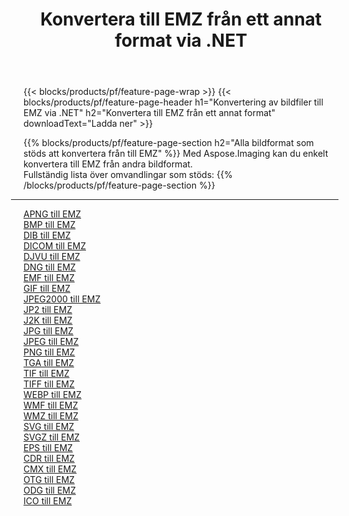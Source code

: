 ﻿---
title: Konvertera till EMZ från ett annat format via .NET 
weight: 3920
url: /sv/net/conversion/to/emz 
lang: sv
langdirlevel: 2
locales: zh-hans,ja,it,ru,de,es,fr,nl,id,lt,pl,pt,vi,tr,ko,zh-hant,ar,hi,th,sv,cs,uk,he
description: Med Aspose.Imaging kan du enkelt konvertera till EMZ från andra format
---

{{< blocks/products/pf/feature-page-wrap >}}
{{< blocks/products/pf/feature-page-header h1="Konvertering av bildfiler till EMZ via .NET" h2="Konvertera till EMZ från ett annat format" downloadText="Ladda ner" >}}


{{% blocks/products/pf/feature-page-section  h2="Alla bildformat som stöds att konvertera från till EMZ" %}}
Med Aspose.Imaging kan du enkelt konvertera till EMZ från andra bildformat.
<br/>
Fullständig lista över omvandlingar som stöds:
{{% /blocks/products/pf/feature-page-section %}}
<div class="container-fluid productfamilypage bg-gray">
    <div class="convertypes bg-gray agp-content section">
        <div class="container">
		<hr style="margin-left:-20px;"/>
		<div class="row other-converters">
		    <div class='col-md-2 other-converter remove-lp remove-rp'><a href="/imaging/sv/net/conversion/apng-to-emz" >APNG till EMZ</a></div>
<div class='col-md-2 other-converter remove-lp remove-rp'><a href="/imaging/sv/net/conversion/bmp-to-emz" >BMP till EMZ</a></div>
<div class='col-md-2 other-converter remove-lp remove-rp'><a href="/imaging/sv/net/conversion/dib-to-emz" >DIB till EMZ</a></div>
<div class='col-md-2 other-converter remove-lp remove-rp'><a href="/imaging/sv/net/conversion/dicom-to-emz" >DICOM till EMZ</a></div>
<div class='col-md-2 other-converter remove-lp remove-rp'><a href="/imaging/sv/net/conversion/djvu-to-emz" >DJVU till EMZ</a></div>
<div class='col-md-2 other-converter remove-lp remove-rp'><a href="/imaging/sv/net/conversion/dng-to-emz" >DNG till EMZ</a></div>
<div class='col-md-2 other-converter remove-lp remove-rp'><a href="/imaging/sv/net/conversion/emf-to-emz" >EMF till EMZ</a></div>
<div class='col-md-2 other-converter remove-lp remove-rp'><a href="/imaging/sv/net/conversion/gif-to-emz" >GIF till EMZ</a></div>
<div class='col-md-2 other-converter remove-lp remove-rp'><a href="/imaging/sv/net/conversion/jpeg2000-to-emz" >JPEG2000 till EMZ</a></div>
<div class='col-md-2 other-converter remove-lp remove-rp'><a href="/imaging/sv/net/conversion/jp2-to-emz" >JP2 till EMZ</a></div>
<div class='col-md-2 other-converter remove-lp remove-rp'><a href="/imaging/sv/net/conversion/j2k-to-emz" >J2K till EMZ</a></div>
<div class='col-md-2 other-converter remove-lp remove-rp'><a href="/imaging/sv/net/conversion/jpg-to-emz" >JPG till EMZ</a></div>
<div class='col-md-2 other-converter remove-lp remove-rp'><a href="/imaging/sv/net/conversion/jpeg-to-emz" >JPEG till EMZ</a></div>
<div class='col-md-2 other-converter remove-lp remove-rp'><a href="/imaging/sv/net/conversion/png-to-emz" >PNG till EMZ</a></div>
<div class='col-md-2 other-converter remove-lp remove-rp'><a href="/imaging/sv/net/conversion/tga-to-emz" >TGA till EMZ</a></div>
<div class='col-md-2 other-converter remove-lp remove-rp'><a href="/imaging/sv/net/conversion/tif-to-emz" >TIF till EMZ</a></div>
<div class='col-md-2 other-converter remove-lp remove-rp'><a href="/imaging/sv/net/conversion/tiff-to-emz" >TIFF till EMZ</a></div>
<div class='col-md-2 other-converter remove-lp remove-rp'><a href="/imaging/sv/net/conversion/webp-to-emz" >WEBP till EMZ</a></div>
<div class='col-md-2 other-converter remove-lp remove-rp'><a href="/imaging/sv/net/conversion/wmf-to-emz" >WMF till EMZ</a></div>
<div class='col-md-2 other-converter remove-lp remove-rp'><a href="/imaging/sv/net/conversion/wmz-to-emz" >WMZ till EMZ</a></div>
<div class='col-md-2 other-converter remove-lp remove-rp'><a href="/imaging/sv/net/conversion/svg-to-emz" >SVG till EMZ</a></div>
<div class='col-md-2 other-converter remove-lp remove-rp'><a href="/imaging/sv/net/conversion/svgz-to-emz" >SVGZ till EMZ</a></div>
<div class='col-md-2 other-converter remove-lp remove-rp'><a href="/imaging/sv/net/conversion/eps-to-emz" >EPS till EMZ</a></div>
<div class='col-md-2 other-converter remove-lp remove-rp'><a href="/imaging/sv/net/conversion/cdr-to-emz" >CDR till EMZ</a></div>
<div class='col-md-2 other-converter remove-lp remove-rp'><a href="/imaging/sv/net/conversion/cmx-to-emz" >CMX till EMZ</a></div>
<div class='col-md-2 other-converter remove-lp remove-rp'><a href="/imaging/sv/net/conversion/otg-to-emz" >OTG till EMZ</a></div>
<div class='col-md-2 other-converter remove-lp remove-rp'><a href="/imaging/sv/net/conversion/odg-to-emz" >ODG till EMZ</a></div>
<div class='col-md-2 other-converter remove-lp remove-rp'><a href="/imaging/sv/net/conversion/ico-to-emz" >ICO till EMZ</a></div>
                </div>
        </div>
    </div>
</div>
<br/>

